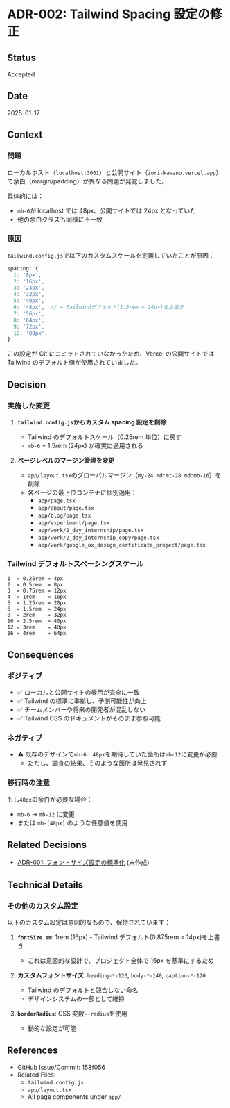 # ADR-002: Tailwind Spacing 設定の修正

## Status

Accepted

## Date

2025-01-17

## Context

### 問題

ローカルホスト（`localhost:3001`）と公開サイト（`iori-kawano.vercel.app`）で余白（margin/padding）が異なる問題が発覚しました。

具体的には：

- `mb-6`が localhost では 48px、公開サイトでは 24px となっていた
- 他の余白クラスも同様に不一致

### 原因

`tailwind.config.js`で以下のカスタムスケールを定義していたことが原因：

```javascript
spacing: {
  1: '8px',
  2: '16px',
  3: '24px',
  4: '32px',
  5: '40px',
  6: '48px',  // ← Tailwindデフォルト(1.5rem = 24px)を上書き
  7: '56px',
  8: '64px',
  9: '72px',
  10: '80px',
}
```

この設定が Git にコミットされていなかったため、Vercel の公開サイトでは Tailwind のデフォルト値が使用されていました。

## Decision

### 実施した変更

1. **`tailwind.config.js`からカスタム spacing 設定を削除**

   - Tailwind のデフォルトスケール（0.25rem 単位）に戻す
   - `mb-6` = 1.5rem (24px) が確実に適用される

2. **ページレベルのマージン管理を変更**
   - `app/layout.tsx`のグローバルマージン（`my-24 md:mt-28 md:mb-16`）を削除
   - 各ページの最上位コンテナに個別適用：
     - `app/page.tsx`
     - `app/about/page.tsx`
     - `app/blog/page.tsx`
     - `app/experiment/page.tsx`
     - `app/work/2_day_internship/page.tsx`
     - `app/work/2_day_internship_copy/page.tsx`
     - `app/work/google_ux_design_certificate_project/page.tsx`

### Tailwind デフォルトスペーシングスケール

```
1  = 0.25rem = 4px
2  = 0.5rem  = 8px
3  = 0.75rem = 12px
4  = 1rem    = 16px
5  = 1.25rem = 20px
6  = 1.5rem  = 24px
8  = 2rem    = 32px
10 = 2.5rem  = 40px
12 = 3rem    = 48px
16 = 4rem    = 64px
```

## Consequences

### ポジティブ

- ✅ ローカルと公開サイトの表示が完全に一致
- ✅ Tailwind の標準に準拠し、予測可能性が向上
- ✅ チームメンバーや将来の開発者が混乱しない
- ✅ Tailwind CSS のドキュメントがそのまま参照可能

### ネガティブ

- ⚠️ 既存のデザインで`mb-6: 48px`を期待していた箇所は`mb-12`に変更が必要
  - ただし、調査の結果、そのような箇所は発見されず

### 移行時の注意

もし`48px`の余白が必要な場合：

- `mb-6` → `mb-12` に変更
- または `mb-[48px]` のような任意値を使用

## Related Decisions

- [ADR-001: フォントサイズ設定の標準化](001-font-sizing-language-strategy.md) (未作成)

## Technical Details

### その他のカスタム設定

以下のカスタム設定は意図的なもので、保持されています：

1. **`fontSize.sm`**: 1rem (16px) - Tailwind デフォルト(0.875rem = 14px)を上書き

   - これは意図的な設計で、プロジェクト全体で 16px を基準にするため

2. **カスタムフォントサイズ**: `heading-*-120`, `body-*-140`, `caption-*-120`

   - Tailwind のデフォルトと競合しない命名
   - デザインシステムの一部として維持

3. **`borderRadius`**: CSS 変数`--radius`を使用
   - 動的な設定が可能

## References

- GitHub Issue/Commit: 158f056
- Related Files:
  - `tailwind.config.js`
  - `app/layout.tsx`
  - All page components under `app/`
